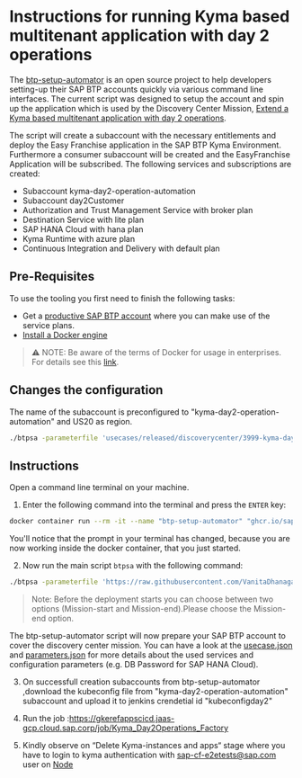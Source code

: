 # Instructions for running Kyma based multitenant application with day 2 operations

The [btp-setup-automator](https://github.com/SAP-samples/btp-setup-automator) is an open source project to help developers setting-up their SAP BTP accounts quickly via various command line interfaces.
The current script was designed to setup the account and spin up the application which is used by the Discovery Center Mission, [Extend a Kyma based multitenant application with day 2 operations](https://discovery-center.cloud.sap/missiondetail/3999/4206/).

The script will create a subaccount with the necessary entitlements and deploy the Easy Franchise application in the SAP BTP Kyma Environment. Furthermore a consumer subaccount will be created and the EasyFranchise Application will be subscribed. The following services and subscriptions are created:

- Subaccount kyma-day2-operation-automation
- Subaccount day2Customer
- Authorization and Trust Management Service with broker plan
- Destination Service with lite plan
- SAP HANA Cloud with hana plan
- Kyma Runtime with azure plan
- Continuous Integration and Delivery with default plan

## Pre-Requisites

To use the tooling you first need to finish the following tasks:

- Get a [productive SAP BTP account](https://account.hana.ondemand.com/#/home/welcome) where you can make use of the service plans.
- [Install a Docker engine](https://docs.docker.com/desktop/)

> ⚠ NOTE: Be aware of the terms of Docker for usage in enterprises. For details see this [link](https://www.docker.com/blog/updating-product-subscriptions/).

## Changes the configuration

The name of the subaccount is preconfigured to "kyma-day2-operation-automation" and US20 as region.

```bash
./btpsa -parameterfile 'usecases/released/discoverycenter/3999-kyma-day2-operations/parameters.json' -globalaccount '<your global account subdomain as shown in the SAP BTP cockpit>' -myemail '<your email address>' -region 'region for your subaccount'
```

## Instructions

Open a command line terminal on your machine.

1. Enter the following command into the terminal and press the `ENTER` key:

```bash
docker container run --rm -it --name "btp-setup-automator" "ghcr.io/sap-samples/btp-setup-automator:latest"
```

You'll notice that the prompt in your terminal has changed, because you are now working inside the docker container, that you just started.

2. Now run the main script `btpsa` with the following command:

```bash
./btpsa -parameterfile 'https://raw.githubusercontent.com/VanitaDhanagar/btp-setup-automator/main/usecases/released/discoverycenter/3999-kyma-day2-operations/parameters.json' -globalaccount '93951304-9109-44bc-ac3f-53c3ac8b309b' -myemail 'sap-cf-e2etests@sap.com' -mypassword 'Initial234!'
```

> Note: Before the deployment starts you can choose between two options (Mission-start and Mission-end).Please choose the Mission-end option.

The btp-setup-automator script will now prepare your SAP BTP account to cover the discovery center mission. You can have a look at the [usecase.json](https://github.com/VanitaDhanagar/btp-setup-automator/blob/main/usecases/released/discoverycenter/3999-kyma-day2-operations/usecase.json) and [parameters.json](https://github.com/VanitaDhanagar/btp-setup-automator/blob/main/usecases/released/discoverycenter/3999-kyma-day2-operations/parameters.json) for more details about the used services and configuration parameters (e.g. DB Password for SAP HANA Cloud).

3. On successfull creation subaccounts from btp-setup-automator ,download the kubeconfig file from "kyma-day2-operation-automation" subaccount and upload it to jenkins crendetial id "kubeconfigday2"

4. Run the job :https://gkerefappscicd.jaas-gcp.cloud.sap.corp/job/Kyma_Day2Operations_Factory

5. Kindly observe on “Delete Kyma-instances and apps“ stage where you have to login to kyma authentication with sap-cf-e2etests@sap.com user on [Node](https://gkerefappscicd.jaas-gcp.cloud.sap.corp/computer/windowskymanode/)
